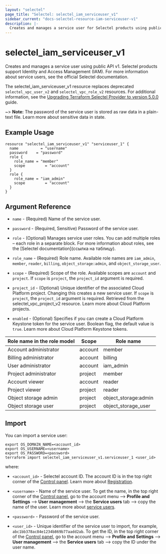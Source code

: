 ```yaml
---
layout: "selectel"
page_title: "Selectel: selectel_iam_serviceuser_v1"
sidebar_current: "docs-selectel-resource-iam-serviceuser-v1"
description: |-
  Creates and manages a service user for Selectel products using public API v1.
---
```


# selectel\_iam\_serviceuser\_v1

Creates and manages a service user using public API v1. Selectel products support Identity and Access Management (IAM). For more information about service users, see the official Selectel documentation.

The selectel_iam_serviceuser_v1 resource replaces deprecated `selectel_vpc_user_v2` and `selectel_vpc_role_v2` resources. For additional information, see the [Upgrading Terraform Selectel Provider to version 5.0.0](https://registry.terraform.io/providers/selectel/selectel/latest/docs/guides/migrating_to_iam_serviceuser) guide.

~> **Note:** The password of the service user is stored as raw data in a plain-text file. Learn more about sensitive data in state.

## Example Usage

```hcl
resource "selectel_iam_serviceuser_v1" "serviceuser_1" {
  name          = "username"
  password    = "password"
  role {
    role_name = "member"
    scope         = "account"
  }
  role {
    role_name = "iam_admin"
    scope         = "account"
  }
}
```

## Argument Reference

* `name` - (Required) Name of the service user.

* `password` - (Required, Sensitive) Password of the service user.

* `role` - (Optional) Manages service user roles. You can add multiple roles – each role in a separate block. For more information about roles, see the [Selectel documentation](ссылка на таблицу).

* `role_name` - (Required) Role name. Available role names are `iam_admin`, `member`, `reader`, `billing`, `object_storage:admin`, and `object_storage_user`.

* `scope` - (Required) Scope of the role. Available scopes are `account` and `project`. If `scope` is `project`, the `project_id` argument is required.

* `project_id` - (Optional) Unique identifier of the associated Cloud Platform project. Changing this creates a new service user.  If `scope` is `project`, the `project_id` argument is required. Retrieved from the selectel_vpc_project_v2 resource. Learn more about Cloud Platform projects.

* `enabled` - (Optional) Specifies if you can create a Cloud Platform Keystone token for the service user. Boolean flag, the default value is `true`. Learn more about Cloud Platform Keystone tokens.

| Role name in the role model | Scope   | Role name              |
|------------------------|---------|------------------------|
| Account administrator | account | member                 |
| Billing administrator | account | billing                |
| User administrator    | account | iam_admin              |
| Project administrator | project | member                 |
| Account viewer        | account | reader                 |
| Project viewer        | project | reader                 |
| Object storage admin  | project | object_storage:admin   |
| Object storage user   | project | object_storage_user    |



## Import

You can import a service user:

```shell
export OS_DOMAIN_NAME=<account_id>
export OS_USERNAME=<username>
export OS_PASSWORD=<password>
terraform import selectel_iam_serviceuser_v1.serviceuser_1 <user_id>
```

where:

* `<account_id>` - Selectel account ID. The account ID is in the top right corner of the [Control panel](https://my.selectel.ru/). Learn more about [Registration](https://docs.selectel.ru/control-panel-actions/account/registration/).

* `<username>` - Name of the service user. To get the name, in the top right corner of the [Control panel](https://my.selectel.ru/profile/users_management/users?type=service), go to the account menu ⟶ **Profile and Settings** ⟶ **User management** ⟶ the **Service users** tab ⟶ copy the name of the user. Learn more about [service users](https://docs.selectel.ru/control-panel-actions/users-and-roles/user-types-and-roles/).

* `<password>` - Password of the service user.

* `<user_id>` - Unique identifier of the service user to import, for example, `abc1bb378ac84e1234b869b77aadd2ab`. To get the ID, in the top right corner of the [Control panel](https://my.selectel.ru/), go to the account menu ⟶ **Profile and Settings** ⟶ **User management** ⟶ the **Service users** tab ⟶ copy the ID under the user name.
